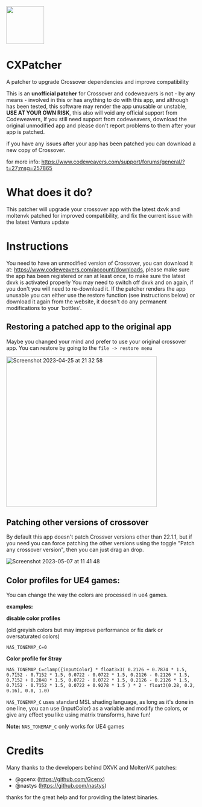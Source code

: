 <img src="https://github.com/italomandara/CXPatcher/raw/main/pacher%20icon.png" width="100" height="100" />

# CXPatcher
A patcher to upgrade Crossover dependencies and improve compatibility

This is an **unofficial patcher** for Crossover and codeweavers is not - by any means - involved in this or has anything to do with this app, and although has been tested, this software may render the app unusable or unstable, **USE AT YOUR OWN RISK**, this also will void any official support from Codeweavers, If you still need support from codeweavers, download the original unmodified app and please don't report problems to them after your app is patched.

if you have any issues after your app has been patched you can download a new copy of Crossover.

for more info: https://www.codeweavers.com/support/forums/general/?t=27;msg=257865

# What does it do?
This patcher will upgrade your crossover app with the latest dxvk and moltenvk patched for improved compatibility, and fix the current issue with the latest Ventura update

# Instructions
You need to have an unmodified version of Crossover, you can download it at: https://www.codeweavers.com/account/downloads, please make sure the app has been registered or ran at least once, to make sure the latest dxvk is activated properly You may need to switch off dxvk and on again, if you don't you will need to re-download it. If the patcher renders the app unusable you can either use the restore function (see instructions below) or download it again from the website, it doesn't do any permanent modifications to your 'bottles'.

## Restoring a patched app to the original app
Maybe you changed your mind and prefer to use your original crossover app.
You can restore by going to the `file -> restore menu`

<img width="399" alt="Screenshot 2023-04-25 at 21 32 58" src="https://user-images.githubusercontent.com/12135454/234406600-f7a903fe-c34f-4d11-8154-476028870053.png">

## Patching other versions of crossover
By default this app doesn't patch Crossver versions other than 22.1.1, but if you need you can force patching the other versions using the toggle "Patch any crossover version", then you can just drag an drop.

![Screenshot 2023-05-07 at 11 41 48](https://user-images.githubusercontent.com/12135454/236672964-d99d2664-3110-4a87-9da1-53faddad60de.jpg)

## Color profiles for UE4 games:
You can change the way the colors are processed in ue4 games.

**examples:**

**disable color profiles** 

(old greyish colors but may improve performance or fix dark or oversaturated colors)

`NAS_TONEMAP_C=0`

**Color profile for Stray**

`NAS_TONEMAP_C=clamp({inputColor} * float3x3( 0.2126 + 0.7874 * 1.5, 0.7152 - 0.7152 * 1.5, 0.0722 - 0.0722 * 1.5, 0.2126 - 0.2126 * 1.5, 0.7152 + 0.2848 * 1.5, 0.0722 - 0.0722 * 1.5, 0.2126 - 0.2126 * 1.5, 0.7152 - 0.7152 * 1.5, 0.0722 + 0.9278 * 1.5 ) * 2 - float3(0.28, 0.2, 0.16), 0.0, 1.0)`

`NAS_TONEMAP_C` uses standard MSL shading language, as long as it's done in one line, you can use {inputColor} as a variable and modify the colors, or give any effect you like using matrix transforms, have fun!

**Note:** `NAS_TONEMAP_C` only works for UE4 games

# Credits
Many thanks to the developers behind DXVK and MoltenVK patches: 
- @gcenx (https://github.com/Gcenx)
- @nastys (https://github.com/nastys)

thanks for the great help and for providing the latest binaries.

